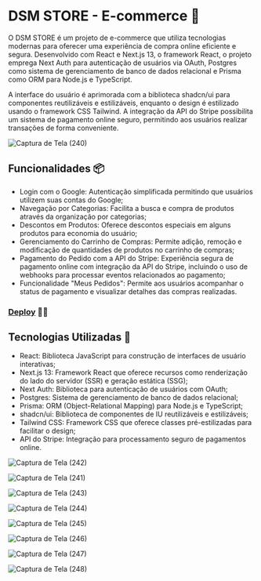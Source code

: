 # DSM STORE - E-commerce 🏬

O DSM STORE é um projeto de e-commerce que utiliza tecnologias modernas para oferecer uma experiência de compra online eficiente e segura. Desenvolvido com React e Next.js 13, o framework React, o projeto emprega Next Auth para autenticação de usuários via OAuth, Postgres como sistema de gerenciamento de banco de dados relacional e Prisma como ORM para Node.js e TypeScript.

A interface do usuário é aprimorada com a biblioteca shadcn/ui para componentes reutilizáveis e estilizáveis, enquanto o design é estilizado usando o framework CSS Tailwind. A integração da API do Stripe possibilita um sistema de pagamento online seguro, permitindo aos usuários realizar transações de forma conveniente.

![Captura de Tela (240)](https://github.com/Denis-moreira98/dsm-store/assets/72985107/a024bef5-0b64-41d8-a442-bbeba0e98dc7)

## Funcionalidades 📦

- Login com o Google: Autenticação simplificada permitindo que usuários utilizem suas contas do Google;
- Navegação por Categorias: Facilita a busca e compra de produtos através da organização por categorias;
- Descontos em Produtos: Oferece descontos especiais em alguns produtos para economia do usuário;
- Gerenciamento do Carrinho de Compras: Permite adição, remoção e modificação de quantidades de produtos no carrinho de compras;
- Pagamento do Pedido com a API do Stripe: Experiência segura de pagamento online com integração da API do Stripe, incluindo o uso de webhooks para processar eventos relacionados ao pagamento;
- Funcionalidade "Meus Pedidos": Permite aos usuários acompanhar o status de pagamento e visualizar detalhes das compras realizadas.

###  [Deploy](https://dsm-store.vercel.app/) 🚀🚗 

## Tecnologias Utilizadas 🚀

- React: Biblioteca JavaScript para construção de interfaces de usuário interativas;
- Next.js 13: Framework React que oferece recursos como renderização do lado do servidor (SSR) e geração estática (SSG);
- Next Auth: Biblioteca para autenticação de usuários com OAuth;
- Postgres: Sistema de gerenciamento de banco de dados relacional;
- Prisma: ORM (Object-Relational Mapping) para Node.js e TypeScript;
- shadcn/ui: Biblioteca de componentes de IU reutilizáveis e estilizáveis;
- Tailwind CSS: Framework CSS que oferece classes pré-estilizadas para facilitar o design;
- API do Stripe: Integração para processamento seguro de pagamentos online.


![Captura de Tela (242)](https://github.com/Denis-moreira98/dsm-store/assets/72985107/5695ddc1-7ee0-43ad-a452-3bce8ee44582)

![Captura de Tela (241)](https://github.com/Denis-moreira98/dsm-store/assets/72985107/0c51b02c-6597-4e45-b537-171235b26a05)

![Captura de Tela (243)](https://github.com/Denis-moreira98/dsm-store/assets/72985107/3c3d5f22-563e-4b0f-82e3-2f5964bceaab)

![Captura de Tela (244)](https://github.com/Denis-moreira98/dsm-store/assets/72985107/35490399-2a98-45a6-8ac2-f1db27519dd8)

![Captura de Tela (245)](https://github.com/Denis-moreira98/dsm-store/assets/72985107/01b4de8b-37f9-4dfd-845e-ed381a94e433)

![Captura de Tela (246)](https://github.com/Denis-moreira98/dsm-store/assets/72985107/cd92a732-b828-4df4-9bc3-6017cf3c0c12)

![Captura de Tela (247)](https://github.com/Denis-moreira98/dsm-store/assets/72985107/491961d0-3f47-430e-9927-1cc600ec2eea)

![Captura de Tela (248)](https://github.com/Denis-moreira98/dsm-store/assets/72985107/fa2dbe58-45b6-48e3-9baf-52e1fb49e702)



